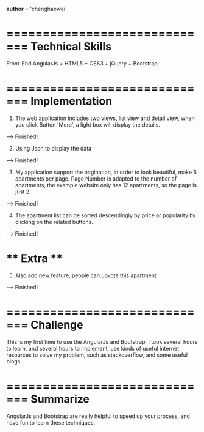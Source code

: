 __author__ = 'chenghaowei'

=============================
Technical Skills
=============================
Front-End
AngularJs + HTML5 + CSS3 + jQuery + Bootstrap


=============================
Implementation
=============================

1. The web application includes two views, list view and detail view, when you click Button 'More', a light box will display the details. 

--> Finished!

2. Using Json to display the data  

-->  Finished!

3. My application support the pagination, in order to look beautiful, make 6 apartments per page. Page Number is adapted to the number of apartments, the example website only has 12 apartments, so the page is just 2.

-->  Finished!

4. The apartment list can be sorted descendingly by price or popularity by clicking on the related buttons.  

-->  Finished!

** Extra **
===========
5. Also add new feature, people can upvote this apartment

-->  Finished!



=============================
Challenge
=============================

This is my first time to use the AngularJs and Bootstrap, I took several hours to learn, and several hours to implement, use kinds of useful internet resources to solve my problem, such as stackoverflow, and some useful blogs.


=============================
Summarize
=============================
AngularJs and Bootstrap are really helpful to speed up your process, and have fun to learn these techniques.

